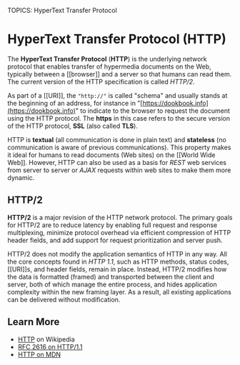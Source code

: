 TOPICS: HyperText Transfer Protocol

# HyperText Transfer Protocol (HTTP)

The **HyperText Transfer Protocol** (**HTTP**) is the underlying network protocol that enables transfer
of hypermedia documents on the Web, typically between a [[browser]] and a server so that humans can
read them. The current version of the HTTP specification is called *HTTP/2*.

As part of a [[URI]], the `"http://"` is called "schema" and usually stands at the beginning of an address,
for instance in "[https://dookbook.info](https://dookbook.info)" to indicate to
the browser to request the document using the HTTP protocol. The **https** in this case refers to the
secure version of the HTTP protocol, **SSL** (also called **TLS**).

HTTP is **textual** (all communication is done in plain text) and **stateless** (no communication is
aware of previous communications). This property makes it ideal for humans to read documents (Web sites)
on the [[World Wide Web]]. However, HTTP can also be used as a basis for *REST* web services from
server to server or *AJAX* requests within web sites to make them more dynamic.

## HTTP/2

**HTTP/2** is a major revision of the HTTP network protocol. The primary goals for HTTP/2 are to
reduce latency by enabling full request and response multiplexing, minimize protocol
overhead via efficient compression of HTTP header fields,
and add support for request prioritization and server push.

HTTP/2 does not modify the application semantics of HTTP in any way. All the core concepts found in
*HTTP 1.1*, such as HTTP methods, status codes, [[URI]]s, and header fields, remain in place. Instead,
HTTP/2 modifies how the data is formatted (framed) and transported between the client and server,
both of which manage the entire process, and hides application complexity within the new framing layer.
As a result, all existing applications can be delivered without modification.

## Learn More

- [HTTP](https://en.wikipedia.org/wiki/Hypertext%20Transfer%20Protocol) on Wikipedia
- [RFC 2616 on HTTP/1.1](https://tools.ietf.org/html/rfc2616 "Hypertext Transfer Protocol -- HTTP/1.1")
- [HTTP on MDN](https://wiki.developer.mozilla.org/en-US/docs/Web/HTTP)
